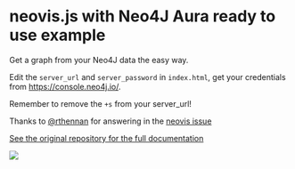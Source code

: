# neovis.js with Neo4J Aura ready to use example

Get a graph from your Neo4J data the easy way.

Edit the `server_url` and `server_password` in `index.html`, get your credentials from https://console.neo4j.io/.

Remember to remove the `+s` from your server_url! 

Thanks to [@rthennan](https://github.com/rthennan) for answering in the [neovis issue](https://github.com/neo4j-contrib/neovis.js/issues/227#issuecomment-1088470967)

[See the original repository for the full documentation](https://github.com/neo4j-contrib/neovis.js)

![](img/example-viz.png)

